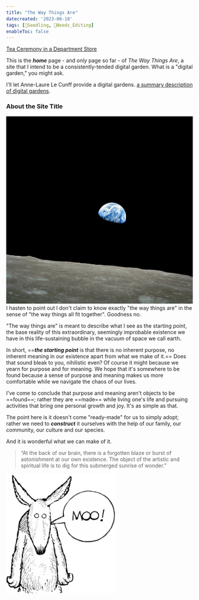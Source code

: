 ```yaml
---
title: "The Way Things Are"
datecreated: '2023-06-18'
tags: [🌱Seedling, 🧹Needs_Editing]
enableToc: false
---
```

[Tea Ceremony in a Department Store](notes/Tea%20Ceremony%20at%20Sogo/index.md)

This is the ***home*** page - and *only* page so far - of *The Way Things Are*, a site that I intend to be a consistently-tended digital garden. What is a "digital garden," you might ask.

I'll let Anne-Laure Le Cunff provide a digital gardens. [a summary description of digital gardens](https://nesslabs.com/digital-garden-set-up).

### About the Site Title
 ![Earthrise taken from Apollo 8](notes/images/NASA-Apollo8-Dec24-Earthrise.jpg#right50)I hasten to point out I don't claim to know exactly "the way things are" in the sense of "the way things all fit together". Goodness no. 

"The way things are" is meant to describe what I see as the starting point, the base reality of this extraordinary, seemingly improbable existence we have in this life-sustaining bubble in the vacuum of space we call earth.

In short, ==***the starting point*** is that there is no inherent purpose, no inherent meaning in our existence apart from what we make of it.== Does that sound bleak to you, nihilistic even? Of course it might because we yearn for purpose and for meaning. We hope that it's somewhere to be found because a sense of purpose and meaning makes us more comfortable while we navigate the chaos of our lives.

I've come to conclude that purpose and meaning aren't objects to be ==found==; rather they are ==made== while living one's life and pursuing activities that bring one personal growth and joy. It's as simple as that.

The point here is it doesn't come "ready-made" for us to simply adopt; rather we need to ***construct*** it ourselves with the help of our family, our community, our culture and our species.

And it is wonderful what we can make of it.

>“At the back of our brain, there is a forgotten blaze or burst of astonishment at our own existence. The object of the artistic and spiritual life is to dig for this submerged sunrise of wonder.”


![](notes/images/foamy-moo.png)

